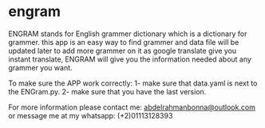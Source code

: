 # engram
ENGRAM stands for English grammer dictionary which is a dictionary for grammer.
this app is an easy way to find grammer and data file will be updated later to  add more grammer on it as google translate give you instant translate, ENGRAM will give you the information needed about any  grammer you  want.

To make sure the APP work  correctly:
1- make sure that data.yaml is next  to  the ENGram.py.
2- make sure that you have the last version.

For more information please contact me:
abdelrahmanbonna@outlook.com
or message me at my whatsapp:
(+2)01113128393

